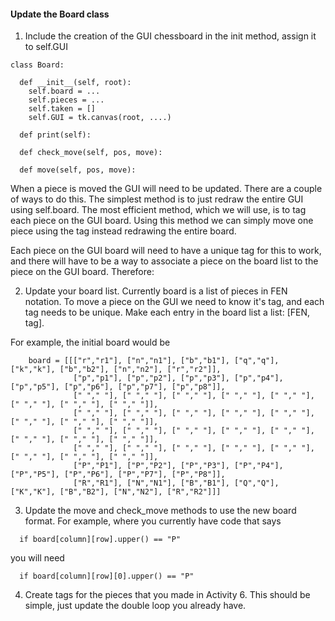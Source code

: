 #### Update the Board class
1. Include the creation of the GUI chessboard in the init method, assign it to self.GUI
```
class Board:
  
  def __init__(self, root):
    self.board = ...
    self.pieces = ...
    self.taken = []
    self.GUI = tk.canvas(root, ....)
    
  def print(self):

  def check_move(self, pos, move):
  
  def move(self, pos, move):
```

When a piece is moved the GUI will need to be updated. There are a couple of ways to do this. The simplest method is to just redraw the entire GUI using self.board. The most efficient method, which we will use, is to tag each piece on the GUI board. Using this method we can simply move one piece using the tag instead redrawing the entire board. 

Each piece on the GUI board will need to have a unique tag for this to work, and there will have to be a way to associate a piece on the board list to the piece on the GUI board. Therefore:

2. Update your board list. Currently board is a list of pieces in FEN notation. To move a piece on the GUI we need to know it's tag, and each tag needs to be unique. Make each entry in the board list a list: [FEN, tag]. 

For example, the initial board would be
```  
    board = [[["r","r1"], ["n","n1"], ["b","b1"], ["q","q"], ["k","k"], ["b","b2"], ["n","n2"], ["r","r2"]],
              ["p","p1"], ["p","p2"], ["p","p3"], ["p","p4"], ["p","p5"], ["p","p6"], ["p","p7"], ["p","p8"]],
              [" "," "], [" "," "], [" "," "], [" "," "], [" "," "], [" "," "], [" "," "], [" "," "]],
              [" "," "], [" "," "], [" "," "], [" "," "], [" "," "], [" "," "], [" "," "], [" "," "]],
              [" "," "], [" "," "], [" "," "], [" "," "], [" "," "], [" "," "], [" "," "], [" "," "]],
              [" "," "], [" "," "], [" "," "], [" "," "], [" "," "], [" "," "], [" "," "], [" "," "]],
              ["P","P1"], ["P","P2"], ["P","P3"], ["P","P4"], ["P","P5"], ["P","P6"], ["P","P7"], ["P","P8"]],
              ["R","R1"], ["N","N1"], ["B","B1"], ["Q","Q"], ["K","K"], ["B","B2"], ["N","N2"], ["R","R2"]]]
```

3. Update the move and check_move methods to use the new board format. For example, where you currently have code that says
```
  if board[column][row].upper() == "P"
```
you will need 
```
  if board[column][row][0].upper() == "P"
```

4. Create tags for the pieces that you made in Activity 6. This should be simple, just update the double loop you already have.
